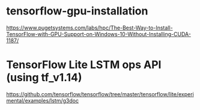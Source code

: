 # tensorflow-gpu-installation

https://www.pugetsystems.com/labs/hpc/The-Best-Way-to-Install-TensorFlow-with-GPU-Support-on-Windows-10-Without-Installing-CUDA-1187/


# TensorFlow Lite LSTM ops API (using tf_v1.14)
https://github.com/tensorflow/tensorflow/tree/master/tensorflow/lite/experimental/examples/lstm/g3doc
